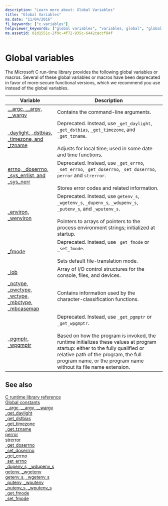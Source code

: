 ```yaml
---
description: "Learn more about: Global Variables"
title: "Global Variables"
ms.date: "11/04/2016"
f1_keywords: ["c.variables"]
helpviewer_keywords: ["global variables", "variables, global", "global variables, Microsoft run-time library"]
ms.assetid: 01d1551c-2f0c-4f72-935c-6442caccf84f
---
```

# Global variables

The Microsoft C run-time library provides the following global variables or macros. Several of these global variables or macros have been deprecated in favor of more-secure functional versions, which we recommend you use instead of the global variables.

|Variable|Description|
|--------------|-----------------|
|[__argc, \__argv, \__wargv](./argc-argv-wargv.md)|Contains the command-line arguments.|
|[_daylight, _dstbias, _timezone, and _tzname](./daylight-dstbias-timezone-and-tzname.md)|Deprecated. Instead, use `_get_daylight`, `_get_dstbias`, `_get_timezone`, and `_get_tzname`.<br /><br /> Adjusts for local time; used in some date and time functions.|
|[errno, _doserrno, _sys_errlist, and _sys_nerr](./errno-doserrno-sys-errlist-and-sys-nerr.md)|Deprecated. Instead, use `_get_errno`, `_set_errno`, `_get_doserrno`, `_set_doserrno`, `perror` and `strerror`.<br /><br /> Stores error codes and related information.|
|[_environ, _wenviron](./environ-wenviron.md)|Deprecated. Instead, use `getenv_s`, `_wgetenv_s`, `_dupenv_s`, `_wdupenv_s`, `_putenv_s`, and `_wputenv_s`.<br /><br /> Pointers to arrays of pointers to the process environment strings; initialized at startup.|
|[_fmode](./fmode.md)|Deprecated. Instead, use `_get_fmode` or `_set_fmode`.<br /><br /> Sets default file-translation mode.|
|[_iob](./iob.md)|Array of I/O control structures for the console, files, and devices.|
|[_pctype, _pwctype, _wctype, _mbctype, _mbcasemap](./pctype-pwctype-wctype-mbctype-mbcasemap.md)|Contains information used by the character-classification functions.|
|[_pgmptr, _wpgmptr](./pgmptr-wpgmptr.md)|Deprecated. Instead, use `_get_pgmptr` or `_get_wpgmptr`.<br /><br /> Based on how the program is invoked, the runtime initializes these values at program startup: either to the fully qualified or relative path of the program, the full program name, or the program name without its file name extension.|

## See also

[C runtime library reference](./c-run-time-library-reference.md)\
[Global constants](./global-constants.md)\
[__argc, \__argv, \__wargv](./argc-argv-wargv.md)\
[_get_daylight](./reference/get-daylight.md)\
[_get_dstbias](./reference/get-dstbias.md)\
[_get_timezone](./reference/get-timezone.md)\
[_get_tzname](./reference/get-tzname.md)\
[perror](./reference/perror-wperror.md)\
[strerror](./reference/strerror-strerror-wcserror-wcserror.md)\
[_get_doserrno](./reference/get-doserrno.md)\
[_set_doserrno](./reference/set-doserrno.md)\
[_get_errno](./reference/get-errno.md)\
[_set_errno](./reference/set-errno.md)\
[_dupenv_s, _wdupenv_s](./reference/dupenv-s-wdupenv-s.md)\
[getenv, _wgetenv](./reference/getenv-wgetenv.md)\
[getenv_s, _wgetenv_s](./reference/getenv-s-wgetenv-s.md)\
[_putenv, _wputenv](./reference/putenv-wputenv.md)\
[_putenv_s, _wputenv_s](./reference/putenv-s-wputenv-s.md)\
[_get_fmode](./reference/get-fmode.md)\
[_set_fmode](./reference/set-fmode.md)
